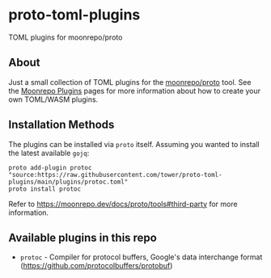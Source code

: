 # proto-toml-plugins

TOML plugins for moonrepo/proto

## About

Just a small collection of TOML plugins for the [moonrepo/proto](https://github.com/moonrepo/proto) tool.
See the [Moonrepo Plugins](https://moonrepo.dev/docs/proto/plugins) pages for more information about how to
create your own TOML/WASM plugins.

## Installation Methods

The plugins can be installed via `proto` itself. Assuming you wanted to install the latest available `gojq`:

```
proto add-plugin protoc "source:https://raw.githubusercontent.com/tower/proto-toml-plugins/main/plugins/protoc.toml"
proto install protoc
```

Refer to https://moonrepo.dev/docs/proto/tools#third-party for more information.

## Available plugins in this repo

* `protoc` - Compiler for protocol buffers, Google's data interchange format (https://github.com/protocolbuffers/protobuf)
